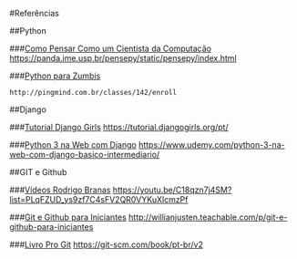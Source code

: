 #Referências

##Python

###[Como Pensar Como um Cientista da Computação](https://panda.ime.usp.br/pensepy/static/pensepy/index.html)
    https://panda.ime.usp.br/pensepy/static/pensepy/index.html
    
###[Python para Zumbis](http://pingmind.com.br/classes/142/enroll)

    http://pingmind.com.br/classes/142/enroll

##Django

###[Tutorial Django Girls](https://tutorial.djangogirls.org/pt/)
    https://tutorial.djangogirls.org/pt/

###[Python 3 na Web com Django](https://www.udemy.com/python-3-na-web-com-django-basico-intermediario/)
    https://www.udemy.com/python-3-na-web-com-django-basico-intermediario/

##GIT e Github

###[Vídeos Rodrigo Branas](https://youtu.be/C18qzn7j4SM?list=PLqFZUD_ys9zf7C4sFV2QR0VYKuXlcmzPf)
    https://youtu.be/C18qzn7j4SM?list=PLqFZUD_ys9zf7C4sFV2QR0VYKuXlcmzPf

###[Git e Github para Iniciantes](http://willianjusten.teachable.com/p/git-e-github-para-iniciantes)
    http://willianjusten.teachable.com/p/git-e-github-para-iniciantes

###[Livro Pro Git](https://git-scm.com/book/pt-br/v2)
    https://git-scm.com/book/pt-br/v2
